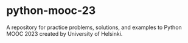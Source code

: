 # python-mooc-23
A repository for practice problems, solutions, and examples to Python MOOC 2023 created by University of Helsinki. 